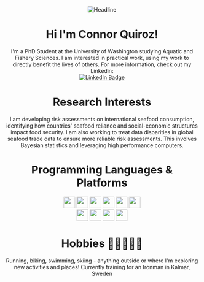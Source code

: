 <div align=center>
  <img src="https://readme-typing-svg.herokuapp.com/?color=%23446eda&size=32&center=true&vCenter=true&width=600&height=50&lines=I%27m+a+Marine+Biologist;Problem+Solver;Applied+Statistician;Data+Science+Enthusiast;Open+Source+Programmer" alt="Headline" />
  
</div>

<div align = 'center'>
<h1>Hi I'm Connor Quiroz!</h1>
  I'm a PhD Student at the University of Washington studying Aquatic and Fishery Sciences. I am interested in practical work, using my work to directly benefit the lives of others. For more information, check out my Linkedin:

  <div id="badges">
  <a href="https://www.linkedin.com/in/connor-quiroz/" target="_blank">
    <img src="https://img.shields.io/badge/LinkedIn-blue?style=for-the-badge&logo=linkedin&logoColor=white" alt="LinkedIn Badge"/>
  </a>
    
</div>


<div align = 'center'>
<h1>Research Interests</h1>
  I am developing risk assessments on international seafood consumption, identifying how countries' seafood reliance and social-economic structures impact food security. I am also working to treat data disparities in global seafood trade data to ensure more reliable risk assessments. This involves Bayesian statistics and leveraging high performance computers.
</div>

<div align = 'center'>
  <h1>Programming Languages & Platforms</h1>
<code><img height="30" src="https://img.shields.io/badge/R-165CAA?style=flat-square&logo=R&logoColor=white"></code>
<code><img height="30" src="https://img.shields.io/badge/Python-3776AB?style=flat-square&logo=python&logoColor=white"></code>
<code><img height="30" src="https://img.shields.io/badge/Java-%23ED8B00.svg?logo=openjdk&logoColor=white"></code>
<code><img height="30" src="https://custom-icon-badges.demolab.com/badge/Tidyverse-141227?logo=tidyverse&logoColor=fff"></code>
<code><img height="30" src="https://custom-icon-badges.demolab.com/badge/Plotly-807AF6?logo=plotly&logoColor=fff"></code>
<code><img height="30" src="https://custom-icon-badges.demolab.com/badge/Matplotlib-71D291?logo=matplotlib&logoColor=fff"></code>
<br>
<code><img height="30" src="https://img.shields.io/badge/NumPy-4DABCF?logo=numpy&logoColor=fff"></code>
<code><img height="30" src="https://img.shields.io/badge/Pandas-150458?logo=pandas&logoColor=fff"></code>
<code><img height="30" src="https://img.shields.io/badge/Keras-D00000?logo=keras&logoColor=fff"></code>
<code><img height="30" src="https://img.shields.io/badge/TensorFlow-ff8f00?logo=tensorflow&logoColor=white"></code>
  </p>
</div>

<div align = 'center'>
<h1>Hobbies 🏊‍♂️🚴🏃‍♂️</h1>
  Running, biking, swimming, skiing - anything outside or where I'm exploring new activities and places! Currently training for an Ironman in Kalmar, Sweden
</div>

<!--
**quir1869/quir1869** is a ✨ _special_ ✨ repository because its `README.md` (this file) appears on your GitHub profile.

Here are some ideas to get you started:

- 🔭 I’m currently working on ...
- 🌱 I’m currently learning ...
- 👯 I’m looking to collaborate on ...
- 🤔 I’m looking for help with ...
- 💬 Ask me about ...
- 📫 How to reach me: ...
- 😄 Pronouns: ...
- ⚡ Fun fact: ...
-->
